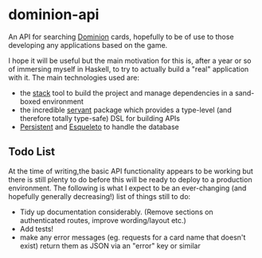 # dominion-api

An API for searching [Dominion](https://en.wikipedia.org/wiki/Dominion_(card_game)) cards, hopefully to be of use to those developing any applications based on the game.

I hope it will be useful but the main motivation for this is, after a year or so of immersing myself in Haskell, to try to actually build a "real" application with it. The main technologies used are:
- the [stack](https://docs.haskellstack.org/en/stable/README/) tool to build the project and manage dependencies in a sand-boxed environment
- the incredible [servant](https://haskell-servant.readthedocs.io/en/stable/index.html) package which provides a type-level (and therefore totally type-safe) DSL for building APIs
- [Persistent](https://www.yesodweb.com/book/persistent) and [Esqueleto](https://www.stackage.org/package/esqueleto) to handle the database


## Todo List

At the time of writing,the basic API functionality appears to be working but there is still plenty to do before this will be ready to deploy to a production environment. The following is what I expect to be an ever-changing (and hopefully generally decreasing!) list of things still to do:


- Tidy up documentation considerably. (Remove sections on authenticated routes, improve wording/layout etc.)
- Add tests!
- make any error messages (eg. requests for a card name that doesn't exist) return them as JSON via an "error" key or similar
